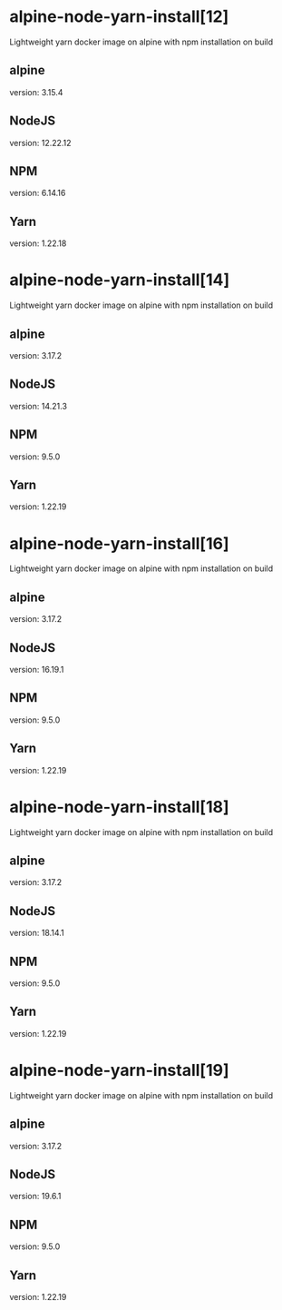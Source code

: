 # alpine-node-yarn-install[12]
Lightweight yarn docker image on alpine with npm installation on build

## alpine
version: 3.15.4

## NodeJS
version: 12.22.12

## NPM
version: 6.14.16

## Yarn
version: 1.22.18

# alpine-node-yarn-install[14]
Lightweight yarn docker image on alpine with npm installation on build

## alpine
version: 3.17.2

## NodeJS
version: 14.21.3

## NPM
version: 9.5.0

## Yarn
version: 1.22.19

# alpine-node-yarn-install[16]
Lightweight yarn docker image on alpine with npm installation on build

## alpine
version: 3.17.2

## NodeJS
version: 16.19.1

## NPM
version: 9.5.0

## Yarn
version: 1.22.19

# alpine-node-yarn-install[18]
Lightweight yarn docker image on alpine with npm installation on build

## alpine
version: 3.17.2

## NodeJS
version: 18.14.1

## NPM
version: 9.5.0

## Yarn
version: 1.22.19

# alpine-node-yarn-install[19]
Lightweight yarn docker image on alpine with npm installation on build

## alpine
version: 3.17.2

## NodeJS
version: 19.6.1

## NPM
version: 9.5.0

## Yarn
version: 1.22.19
